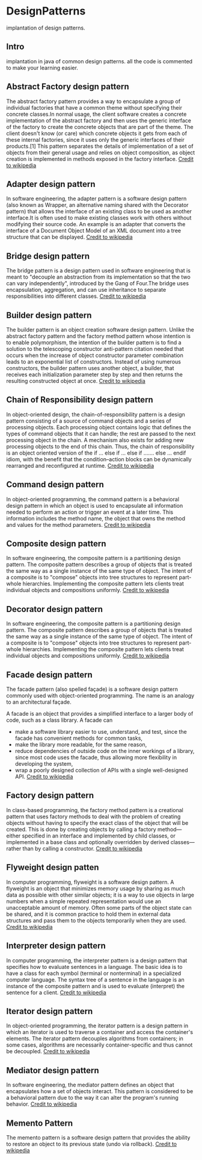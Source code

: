 # DesignPatterns
implantation of design patterns.

## Intro
implantation in java of common design patterns. all the code is commented to make your learning easier.

## Abstract Factory design pattern
The abstract factory pattern provides a way to encapsulate a group of individual factories that have a common theme without specifying their concrete classes.In normal usage, the client software creates a concrete implementation of the abstract factory and then uses the generic interface of the factory to create the concrete objects that are part of the theme. The client doesn't know (or care) which concrete objects it gets from each of these internal factories, since it uses only the generic interfaces of their products.[1] This pattern separates the details of implementation of a set of objects from their general usage and relies on object composition, as object creation is implemented in methods exposed in the factory interface. [Credit to wikipedia](https://en.wikipedia.org/wiki/Abstract_factory_pattern)

## Adapter design pattern
In software engineering, the adapter pattern is a software design pattern (also known as Wrapper, an alternative naming shared with the Decorator pattern) that allows the interface of an existing class to be used as another interface.It is often used to make existing classes work with others without modifying their source code. An example is an adapter that converts the interface of a Document Object Model of an XML document into a tree structure that can be displayed. [Credit to wikipedia](https://en.wikipedia.org/wiki/Adapter_pattern)

## Bridge design pattern
The bridge pattern is a design pattern used in software engineering that is meant to "decouple an abstraction from its implementation so that the two can vary independently", introduced by the Gang of Four.The bridge uses encapsulation, aggregation, and can use inheritance to separate responsibilities into different classes.  [Credit to wikipedia](https://en.wikipedia.org/wiki/Bridge_pattern)

## Builder design pattern
The builder pattern is an object creation software design pattern. Unlike the abstract factory pattern and the factory method pattern whose intention is to enable polymorphism, the intention of the builder pattern is to find a solution to the telescoping constructor anti-pattern citation needed that occurs when the increase of object constructor parameter combination leads to an exponential list of constructors. Instead of using numerous constructors, the builder pattern uses another object, a builder, that receives each initialization parameter step by step and then returns the resulting constructed object at once. [Credit to wikipedia](https://en.wikipedia.org/wiki/Builder_pattern)

## Chain of Responsibility design pattern
In object-oriented design, the chain-of-responsibility pattern is a design pattern consisting of a source of command objects and a series of processing objects. Each processing object contains logic that defines the types of command objects that it can handle; the rest are passed to the next processing object in the chain. A mechanism also exists for adding new processing objects to the end of this chain. Thus, the chain of responsibility is an object oriented version of the if ... else if ... else if ....... else ... endif idiom, with the benefit that the condition–action blocks can be dynamically rearranged and reconfigured at runtime. [Credit to wikipedia](https://en.wikipedia.org/wiki/Chain-of-responsibility_pattern)

## Command design pattern
In object-oriented programming, the command pattern is a behavioral design pattern in which an object is used to encapsulate all information needed to perform an action or trigger an event at a later time. This information includes the method name, the object that owns the method and values for the method parameters. [Credit to wikipedia](https://en.wikipedia.org/wiki/Command_pattern)

## Composite design pattern
In software engineering, the composite pattern is a partitioning design pattern. The composite pattern describes a group of objects that is treated the same way as a single instance of the same type of object. The intent of a composite is to "compose" objects into tree structures to represent part-whole hierarchies. Implementing the composite pattern lets clients treat individual objects and compositions uniformly. [Credit to wikipedia](https://en.wikipedia.org/wiki/Composite_pattern)

## Decorator design pattern
In software engineering, the composite pattern is a partitioning design pattern. The composite pattern describes a group of objects that is treated the same way as a single instance of the same type of object. The intent of a composite is to "compose" objects into tree structures to represent part-whole hierarchies. Implementing the composite pattern lets clients treat individual objects and compositions uniformly. [Credit to wikipedia](https://en.wikipedia.org/wiki/Composite_pattern)

## Facade design pattern
The facade pattern (also spelled façade) is a software design pattern commonly used with object-oriented programming. The name is an analogy to an architectural façade.

A facade is an object that provides a simplified interface to a larger body of code, such as a class library. A facade can

* make a software library easier to use, understand, and test, since the facade has convenient methods for common tasks,
* make the library more readable, for the same reason,
* reduce dependencies of outside code on the inner workings of a library, since most code uses the facade, thus allowing more flexibility in developing the system,
* wrap a poorly designed collection of APIs with a single well-designed API.
[Credit to wikipedia](https://en.wikipedia.org/wiki/Facade_pattern)

## Factory design pattern
In class-based programming, the factory method pattern is a creational pattern that uses factory methods to deal with the problem of creating objects without having to specify the exact class of the object that will be created. This is done by creating objects by calling a factory method—either specified in an interface and implemented by child classes, or implemented in a base class and optionally overridden by derived classes—rather than by calling a constructor. [Credit to wikipedia](https://en.wikipedia.org/wiki/Factory_method_pattern)

## Flyweight design patten
In computer programming, flyweight is a software design pattern. A flyweight is an object that minimizes memory usage by sharing as much data as possible with other similar objects; it is a way to use objects in large numbers when a simple repeated representation would use an unacceptable amount of memory. Often some parts of the object state can be shared, and it is common practice to hold them in external data structures and pass them to the objects temporarily when they are used. [Credit to wikipedia](https://en.wikipedia.org/wiki/Flyweight_pattern)

## Interpreter design pattern
In computer programming, the interpreter pattern is a design pattern that specifies how to evaluate sentences in a language. The basic idea is to have a class for each symbol (terminal or nonterminal) in a specialized computer language. The syntax tree of a sentence in the language is an instance of the composite pattern and is used to evaluate (interpret) the sentence for a client. [Credit to wikipedia](https://en.wikipedia.org/wiki/Interpreter_pattern)

## Iterator design pattern
In object-oriented programming, the iterator pattern is a design pattern in which an iterator is used to traverse a container and access the container's elements. The iterator pattern decouples algorithms from containers; in some cases, algorithms are necessarily container-specific and thus cannot be decoupled.  [Credit to wikipedia](https://en.wikipedia.org/wiki/Iterator_pattern)

## Mediator design pattern
In software engineering, the mediator pattern defines an object that encapsulates how a set of objects interact. This pattern is considered to be a behavioral pattern due to the way it can alter the program's running behavior. [Credit to wikipedia](https://en.wikipedia.org/wiki/Mediator_pattern)

## Memento Pattern
The memento pattern is a software design pattern that provides the ability to restore an object to its previous state (undo via rollback). [Credit to wikipedia](https://en.wikipedia.org/wiki/Memento_pattern)


